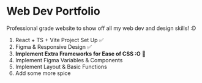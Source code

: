 # Web Dev Portfolio

Professional grade website to show off all my web dev and design skills! :D 

1. React + TS + Vite Project Set Up ✅
2. Figma & Responsive Design ✅
3. **Implement Extra Frameworks for Ease of CSS :O** 📌
3. Implement Figma Variables & Components
4. Implement Layout & Basic Functions
5. Add some more spice
